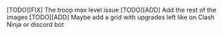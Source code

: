 [TODO][FIX] The troop max level issue
[TODO][ADD] Add the rest of the images
[TODO][ADD] Maybe add a grid with upgrades left like on Clash Ninja or discord bot